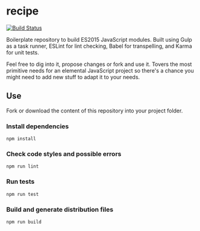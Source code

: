 # recipe

[![Build Status](https://travis-ci.org/jeremenichelli/recipe.svg)](https://travis-ci.org/jeremenichelli/recipe)

Boilerplate repository to build ES2015 JavaScript modules. Built using Gulp as a task runner, ESLint for lint checking, Babel for transpelling, and Karma for unit tests.

Feel free to dig into it, propose changes or fork and use it. Tovers the most primitive needs for an elemental JavaScript project so there's a chance you might need to add new stuff to adapt it to your needs.


## Use

Fork or download the content of this repository into your project folder.


### Install dependencies

```
npm install
```

### Check code styles and possible errors

```
npm run lint
```

### Run tests

```
npm run test
```

### Build and generate distribution files

```
npm run build
```
